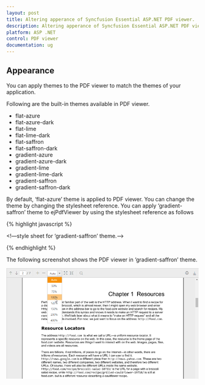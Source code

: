 ```yaml
---
layout: post
title: Altering apperance of Syncfusion Essential ASP.NET PDF viewer.
description: Altering apperance of Syncfusion Essential ASP.NET PDF viewer.
platform: ASP .NET
control: PDF viewer
documentation: ug
---
```


## Appearance

You can apply themes to the PDF viewer to match the themes of your application.

Following are the built-in themes available in PDF viewer.

* flat-azure
* flat-azure-dark
* flat-lime
* flat-lime-dark
* flat-saffron
* flat-saffron-dark
* gradient-azure
* gradient-azure-dark
* gradient-lime
* gradient-lime-dark
* gradient-saffron
* gradient-saffron-dark

By default, ‘flat-azure’ theme is applied to PDF viewer. You can change the theme by changing the stylesheet reference. You can apply ‘gradient-saffron’ theme to ejPdfViewer by using the stylesheet reference as follows

{% highlight javascript %}
<script src="assets/external/jquery-1.11.3.min.js" type="text/javascript"></script>
<script src="assets/external/jquery.easing.1.3.min.js" type="text/javascript"></script>
<script src="assets/scripts/web/ej.web.all.min.js" type="text/javascript"></script>
<!—style sheet for ‘gradient-saffron’ theme.-->
<link href="assets/css/web/gradient-saffron/ej.widgets.all.min.css" rel="stylesheet" type="text/css" />
{% endhighlight %}

The following screenshot shows the PDF viewer in ‘gradient-saffron’ theme.

![](Appearance_images/Appearance_img1.png)

